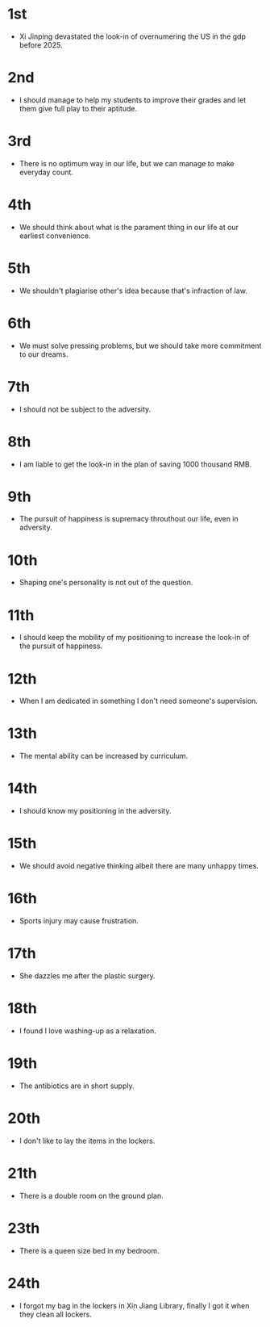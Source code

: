 # 1st
- Xi Jinping devastated the look-in of overnumering the US in the gdp before 2025.

# 2nd
- I should manage to help my students to improve their grades and let them give full play to their aptitude.

# 3rd
- There is no optimum way in our life, but we can manage to make everyday count.

# 4th
- We should think about what is the parament thing in our life at our earliest convenience.

# 5th
- We shouldn't plagiarise other's idea because that's infraction of law.

# 6th
- We must solve pressing problems, but we should take more commitment to our dreams.

# 7th
- I should not be subject to the adversity.

# 8th
- I am liable to get the look-in in the plan of saving 1000 thousand RMB.

# 9th
- The pursuit of happiness is supremacy throuthout our life, even in adversity.

# 10th
- Shaping one's personality is not out of the question.

# 11th
- I should keep the mobility of my positioning to increase the look-in of the pursuit of happiness.

# 12th
- When I am dedicated in something I don't need someone's supervision.

# 13th
- The mental ability can be increased by curriculum.

# 14th
- I should know my positioning in the adversity.

# 15th
- We should avoid negative thinking albeit there are many unhappy times.

# 16th
- Sports injury may cause frustration.

# 17th
- She dazzles me after the plastic surgery.

# 18th
- I found I love washing-up as a relaxation.

# 19th
- The antibiotics are in short supply.

# 20th
- I don't like to lay the items in the lockers.

# 21th
- There is a double room on the ground plan.

# 23th
- There is a queen size bed in my bedroom.

# 24th
- I forgot my bag in the lockers in Xin Jiang Library, finally I got it when they clean all lockers.

